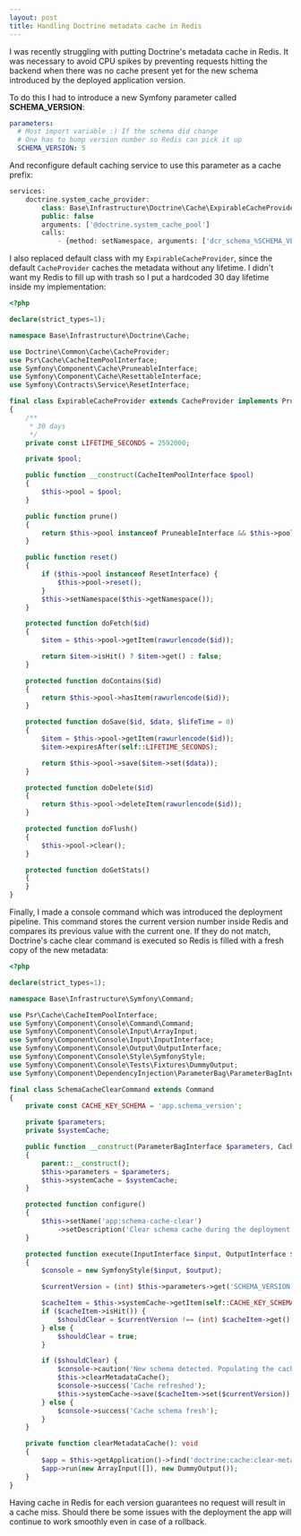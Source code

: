 ```yaml
---
layout: post
title: Handling Doctrine metadata cache in Redis
---
```


I was recently struggling with putting Doctrine's metadata cache in Redis. It was necessary to avoid CPU spikes by preventing requests hitting the backend when there was no cache present yet for the new schema introduced by the deployed application version.


To do this I had to introduce a new Symfony parameter called **SCHEMA_VERSION**:

```yaml
parameters:
  # Most import variable :) If the schema did change
  # One has to bump version number so Redis can pick it up
  SCHEMA_VERSION: 5
```

And reconfigure default caching service to use this parameter as a cache prefix:

```php
services:
    doctrine.system_cache_provider:
        class: Base\Infrastructure\Doctrine\Cache\ExpirableCacheProvider
        public: false
        arguments: ['@doctrine.system_cache_pool']
        calls:
            - {method: setNamespace, arguments: ['dcr_schema_%SCHEMA_VERSION%_']}
```

I also replaced default class with my `ExpirableCacheProvider`, since the default `CacheProvider`
caches the metadata without any lifetime. I didn't want my Redis to fill up with trash 
so I put a hardcoded 30 day lifetime inside my implementation:

```php
<?php

declare(strict_types=1);

namespace Base\Infrastructure\Doctrine\Cache;

use Doctrine\Common\Cache\CacheProvider;
use Psr\Cache\CacheItemPoolInterface;
use Symfony\Component\Cache\PruneableInterface;
use Symfony\Component\Cache\ResettableInterface;
use Symfony\Contracts\Service\ResetInterface;

final class ExpirableCacheProvider extends CacheProvider implements PruneableInterface, ResettableInterface
{
    /**
     * 30 days
     */
    private const LIFETIME_SECONDS = 2592000;

    private $pool;

    public function __construct(CacheItemPoolInterface $pool)
    {
        $this->pool = $pool;
    }

    public function prune()
    {
        return $this->pool instanceof PruneableInterface && $this->pool->prune();
    }

    public function reset()
    {
        if ($this->pool instanceof ResetInterface) {
            $this->pool->reset();
        }
        $this->setNamespace($this->getNamespace());
    }

    protected function doFetch($id)
    {
        $item = $this->pool->getItem(rawurlencode($id));

        return $item->isHit() ? $item->get() : false;
    }

    protected function doContains($id)
    {
        return $this->pool->hasItem(rawurlencode($id));
    }

    protected function doSave($id, $data, $lifeTime = 0)
    {
        $item = $this->pool->getItem(rawurlencode($id));
        $item->expiresAfter(self::LIFETIME_SECONDS);

        return $this->pool->save($item->set($data));
    }

    protected function doDelete($id)
    {
        return $this->pool->deleteItem(rawurlencode($id));
    }

    protected function doFlush()
    {
        $this->pool->clear();
    }

    protected function doGetStats()
    {
    }
}
```

Finally, I made a console command which was introduced the deployment pipeline. This command stores the current version number
inside Redis and compares its previous value with the current one. If they do not match, Doctrine's cache clear command is executed
so Redis is filled with a fresh copy of the new metadata:

```php
<?php

declare(strict_types=1);

namespace Base\Infrastructure\Symfony\Command;

use Psr\Cache\CacheItemPoolInterface;
use Symfony\Component\Console\Command\Command;
use Symfony\Component\Console\Input\ArrayInput;
use Symfony\Component\Console\Input\InputInterface;
use Symfony\Component\Console\Output\OutputInterface;
use Symfony\Component\Console\Style\SymfonyStyle;
use Symfony\Component\Console\Tests\Fixtures\DummyOutput;
use Symfony\Component\DependencyInjection\ParameterBag\ParameterBagInterface;

final class SchemaCacheClearCommand extends Command
{
    private const CACHE_KEY_SCHEMA = 'app.schema_version';

    private $parameters;
    private $systemCache;

    public function __construct(ParameterBagInterface $parameters, CacheItemPoolInterface $systemCache)
    {
        parent::__construct();
        $this->parameters = $parameters;
        $this->systemCache = $systemCache;
    }

    protected function configure()
    {
        $this->setName('app:schema-cache-clear')
            ->setDescription('Clear schema cache during the deployment');
    }

    protected function execute(InputInterface $input, OutputInterface $output)
    {
        $console = new SymfonyStyle($input, $output);

        $currentVersion = (int) $this->parameters->get('SCHEMA_VERSION');

        $cacheItem = $this->systemCache->getItem(self::CACHE_KEY_SCHEMA);
        if ($cacheItem->isHit()) {
            $shouldClear = $currentVersion !== (int) $cacheItem->get();
        } else {
            $shouldClear = true;
        }

        if ($shouldClear) {
            $console->caution('New schema detected. Populating the cache…');
            $this->clearMetadataCache();
            $console->success('Cache refreshed');
            $this->systemCache->save($cacheItem->set($currentVersion));
        } else {
            $console->success('Cache schema fresh');
        }
    }

    private function clearMetadataCache(): void
    {
        $app = $this->getApplication()->find('doctrine:cache:clear-metadata');
        $app->run(new ArrayInput([]), new DummyOutput());
    }
}
```

Having cache in Redis for each version guarantees no request will result in a cache miss. 
Should there be some issues with the deployment the app will continue to work smoothly even in case of a rollback.


